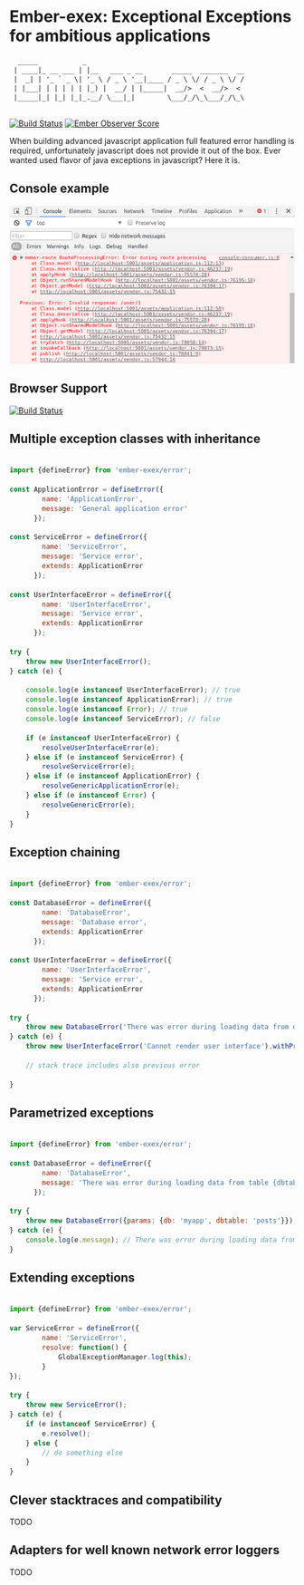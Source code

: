 # Ember-exex: Exceptional Exceptions for ambitious applications

```
  _____           _                                       
 | ____|_ __ ___ | |__   ___ _ __       _____  _______  __
 |  _| | '_ ` _ \| '_ \ / _ \ '__|____ / _ \ \/ / _ \ \/ /
 | |___| | | | | | |_) |  __/ | |_____|  __/>  <  __/>  < 
 |_____|_| |_| |_|_.__/ \___|_|        \___/_/\_\___/_/\_\
                                                               
```

[![Build Status](https://travis-ci.org/janmisek/ember-exex.svg)](https://travis-ci.org/janmisek/ember-exex) 
[![Ember Observer Score](http://emberobserver.com/badges/ember-exex.svg)](https://emberobserver.com/addons/ember-exex)

When building advanced javascript application full featured error handling is required, unfortunately javascript does not provide it out of the box. Ever wanted used flavor of java exceptions in javascript? Here it is.

## Console example

![alt tag](https://raw.githubusercontent.com/janmisek/ember-exex/master/github/error.png)

## Browser Support
[![Build Status](https://saucelabs.com/browser-matrix/janmisek.svg)](https://saucelabs.com/u/janmisek)

## Multiple exception classes with inheritance
```javascript

import {defineError} from 'ember-exex/error';

const ApplicationError = defineError({
        name: 'ApplicationError', 
        message: 'General application error'
      });

const ServiceError = defineError({
        name: 'ServiceError', 
        message: 'Service error', 
        extends: ApplicationError
      });

const UserInterfaceError = defineError({
        name: 'UserInterfaceError', 
        message: 'Service error', 
        extends: ApplicationError
      });

try {
    throw new UserInterfaceError();
} catch (e) {

    console.log(e instanceof UserInterfaceError); // true
    console.log(e instanceof ApplicationError); // true
    console.log(e instanceof Error); // true
    console.log(e instanceof ServiceError); // false
    
    if (e instanceof UserInterfaceError) {
        resolveUserInterfaceError(e);
    } else if (e instanceof ServiceError) {
        resolveServiceError(e);
    } else if (e instanceof ApplicationError) {
        resolveGenericApplicationError(e);
    } else if (e instanceof Error) {
        resolveGenericError(e);
    }
}
```

## Exception chaining

```javascript

import {defineError} from 'ember-exex/error';

const DatabaseError = defineError({
        name: 'DatabaseError', 
        message: 'Database error', 
        extends: ApplicationError
      });
      
const UserInterfaceError = defineError({
        name: 'UserInterfaceError', 
        message: 'Service error', 
        extends: ApplicationError
      });

try {
    throw new DatabaseError('There was error during loading data from database');
} catch (e) {
    throw new UserInterfaceError('Cannot render user interface').withPreviousError(e);
    
    // stack trace includes also previous error
    
}
```

## Parametrized exceptions
```javascript

import {defineError} from 'ember-exex/error';

const DatabaseError = defineError({
        name: 'DatabaseError', 
        message: 'There was error during loading data from table {dbtable} of database {db}'
      });

try {
    throw new DatabaseError({params: {db: 'myapp', dbtable: 'posts'}});
} catch (e) {
    console.log(e.message); // There was error during loading data from table posts of database myapp
}
```

## Extending exceptions
```javascript

import {defineError} from 'ember-exex/error';

var ServiceError = defineError({
        name: 'ServiceError', 
        resolve: function() {
            GlobalExceptionManager.log(this);
        }
});

try {
    throw new ServiceError();
} catch (e) {
    if (e instanceof ServiceError) {
        e.resolve();
    } else {
        // do something else
    }
}
```

## Clever stacktraces and compatibility
TODO

## Adapters for well known network error loggers
TODO



